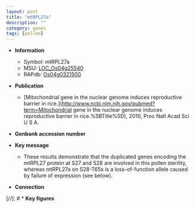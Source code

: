 ```yaml
---
layout: post
title: "mtRPL27a"
description: ""
category: genes
tags: [pollen]
---
```


* **Information**  
    + Symbol: mtRPL27a  
    + MSU: [LOC_Os04g25540](http://rice.uga.edu/cgi-bin/ORF_infopage.cgi?orf=LOC_Os04g25540)  
    + RAPdb: [Os04g0321500](https://rapdb.dna.affrc.go.jp/locus/?name=Os04g0321500)  

* **Publication**  
    + [Mitochondrial gene in the nuclear genome induces reproductive barrier in rice.](http://www.ncbi.nlm.nih.gov/pubmed?term=Mitochondrial gene in the nuclear genome induces reproductive barrier in rice.%5BTitle%5D), 2010, Proc Natl Acad Sci U S A.

* **Genbank accession number**  

* **Key message**  
    + These results demonstrate that the duplicated genes encoding the mtRPL27 protein at S27 and S28 are involved in this pollen sterility, whereas mtRPL27a on S28-T65s is a loss-of-function allele caused by failure of expression (see below).

* **Connection**  

[//]: # * **Key figures**  


